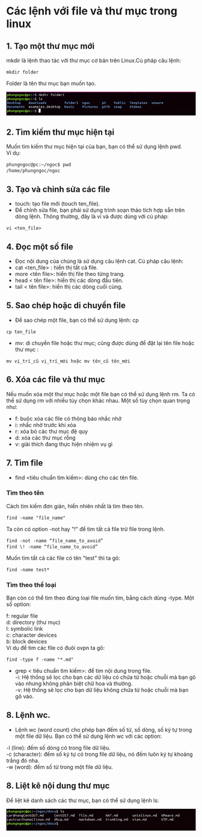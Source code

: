 # Các lệnh với file và thư mục trong linux
## 1. Tạo một thư mục mới
mkdir là lệnh thao tác với thư mục cơ bản trên Linux.Cú pháp câu lệnh:
```
mkdir folder
```  
Folder là tên thư mục bạn muốn tạo.  

![](../images/2019-05-21_08-10.png)

## 2. Tìm kiếm thư mục hiện tại
Muốn tìm kiếm thư mục hiện tại của bạn, bạn có thể sử dụng lệnh pwd.  
Ví dụ:
```
phungngoc@pc:~/ngoc$ pwd
/home/phungngoc/ngoc
```  
## 3. Tạo và chỉnh sửa các file
- touch: tạo file mới (touch ten_file).
- Để chỉnh sửa file, bạn phải sử dụng trình soạn thảo tích hợp sẵn trên dòng lệnh. Thông thường, đây là vi và được dùng với cú pháp:
``` 
vi <ten_file>
```
## 4. Đọc một số file
- Đọc nội dung của chúng là sử dụng câu lệnh cat. Cú pháp câu lệnh:
- cat <ten_file> : hiển thị tất cả file. 
- more <tên file>: hiển thị file theo từng trang.
- head < tên file>: hiển thị các dòng đầu tiên.
- tail < tên file>: hiển thị các dòng cuối cùng.
## 5. Sao chép hoặc di chuyển file
- Để sao chép một file, bạn có thể sử dụng lệnh: cp
```
cp ten_file
```
- mv: di chuyển file hoặc thư mục; cũng được dùng để đặt lại tên file hoặc thư mục :
```
mv vị_trí_cũ vị_trí_mới hoặc mv tên_cũ tên_mới
```
## 6. Xóa các file và thư mục
Nếu muốn xóa một thư mục hoặc một file bạn có thể sử dụng lệnh rm. 
Ta có thể sử dụng rm với nhiều tùy chọn khác nhau. Một số tùy chọn quan trọng như:

- f: buộc xóa các file có thông báo nhắc nhở
- i: nhắc nhở trước khi xóa
- r: xóa bỏ các thư mục đệ quy
- d: xóa các thư mục rỗng
- v: giải thích đang thực hiện nhiệm vụ gì
## 7. Tìm file
- find <tiêu chuẩn tìm kiếm>: dùng cho các tên file.  
### Tìm theo tên  
Cách tìm kiếm đơn giản, hiển nhiên nhất là tìm theo tên.
```
find -name "file_name"
```
Ta còn có option -not hay "!" để tìm tất cả file trừ file trong lệnh.
```
find -not -name “file_name_to_avoid”
find \! -name “file_name_to_avoid”
```
Muốn tìm tất cả các file có tên "test" thì ta gõ:
```
find -name test*
```
### Tìm theo thể loại  
Bạn còn có thể tìm theo đúng loại file muốn tìm, bằng cách dùng -type. Một số option:  

f: regular file  
d: directory (thư mục)  
l: symbolic link  
c: character devices  
b: block devices  
Ví dụ để tìm các file có đuôi ovpn ta gõ:  
```
find -type f -name "*.md"
```

- grep < tiêu chuẩn tìm kiếm>: để tìm nội dung trong file.  
-i: Hệ thống sẽ lọc cho bạn các dữ liệu có chứa từ hoặc chuỗi mà bạn gõ vào nhưng không phân biệt chữ hoa và thường.  
-v: Hệ thống sẽ lọc cho bạn dữ liệu không chứa từ hoặc chuỗi mà bạn gõ vào.  

## 8. Lệnh wc.
- Lệnh wc (word count) cho phép bạn đếm số từ, số dòng, số ký tự trong một file dữ liệu. Bạn có thể sử dụng lệnh wc với các option:  

-l (line): đếm số dòng có trong file dữ liệu.  
-c (character): đếm số ký tự có trong file dữ liệu, nó đếm luôn ký tự khoảng trắng đó nha.  
-w (word): đếm số từ trong một file dữ liệu.  

## 8. Liệt kê nội dung thư mục
Để liệt kê danh sách các thư mục, bạn có thể sử dụng lệnh ls:

![](../images/2019-05-20_21-47.png)


